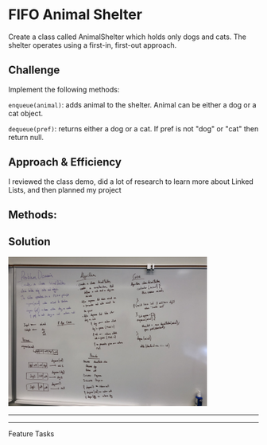 # FIFO Animal Shelter

Create a class called AnimalShelter which holds only dogs and cats. The shelter operates using a first-in, first-out approach.

## Challenge

Implement the following methods:

`enqueue(animal)`: adds animal to the shelter. Animal can be either a dog or a cat object.

`dequeue(pref)`: returns either a dog or a cat. If pref is not "dog" or "cat" then return null.

## Approach & Efficiency

I reviewed the class demo, did a lot of research to learn more about Linked Lists, and then planned my project

## Methods: 


## Solution

<img src="./assets/fifo_animal_shelter.jpg" width="400">



------
------

Feature Tasks
